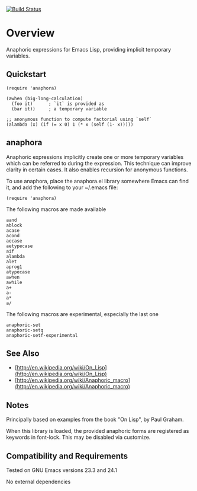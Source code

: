 [![Build Status](https://secure.travis-ci.org/rolandwalker/anaphora.png)](http://travis-ci.org/rolandwalker/anaphora)

Overview
========

Anaphoric expressions for Emacs Lisp, providing implicit temporary variables.

Quickstart
----------

	(require 'anaphora)

	(awhen (big-long-calculation)
	  (foo it)      ; `it` is provided as
	  (bar it))     ; a temporary variable

	;; anonymous function to compute factorial using `self`
	(alambda (x) (if (= x 0) 1 (* x (self (1- x)))))

anaphora
--------

Anaphoric expressions implicitly create one or more temporary
variables which can be referred to during the expression.  This
technique can improve clarity in certain cases.  It also enables
recursion for anonymous functions.

To use anaphora, place the anaphora.el library somewhere
Emacs can find it, and add the following to your ~/.emacs file:

	(require 'anaphora)

The following macros are made available

	aand
	ablock
	acase
	acond
	aecase
	aetypecase
	aif
	alambda
	alet
	aprog1
	atypecase
	awhen
	awhile
	a+
	a-
	a*
	a/

The following macros are experimental, especially the last one

	anaphoric-set
	anaphoric-setq
	anaphoric-setf-experimental

See Also
--------

* [http://en.wikipedia.org/wiki/On_Lisp](http://en.wikipedia.org/wiki/On_Lisp)
* [http://en.wikipedia.org/wiki/Anaphoric_macro](http://en.wikipedia.org/wiki/Anaphoric_macro)

Notes
-----

Principally based on examples from the book "On Lisp", by Paul Graham.

When this library is loaded, the provided anaphoric forms are
registered as keywords in font-lock. This may be disabled via
customize.

Compatibility and Requirements
------------------------------

Tested on GNU Emacs versions 23.3 and 24.1

No external dependencies
